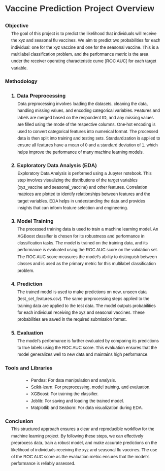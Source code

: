 <!DOCTYPE html>
<html lang="en">
<head>
    <meta charset="UTF-8">
    <meta name="viewport" content="width=device-width, initial-scale=1.0">
    <title>Vaccine Prediction Project Overview</title>
    <style>
        body {
            font-family: Arial, sans-serif;
            line-height: 1.6;
        }
        h1, h2, h3 {
            color: #333;
        }
        .section-title {
            font-size: 1.2em;
            font-weight: bold;
            margin-top: 20px;
        }
        .section-content {
            margin-left: 20px;
        }
        ul {
            list-style-type: disc;
            margin-left: 40px;
        }
    </style>
</head>
<body>
    <h1>Vaccine Prediction Project Overview</h1>
    <div class="section-title">Objective</div>
    <div class="section-content">
        The goal of this project is to predict the likelihood that individuals will receive the xyz and seasonal flu vaccines. We aim to predict two probabilities for each individual: one for the xyz vaccine and one for the seasonal vaccine. This is a multilabel classification problem, and the performance metric is the area under the receiver operating characteristic curve (ROC AUC) for each target variable.
    </div>
    <div class="section-title">Methodology</div>
    <div class="section-content">
        <div class="section-title">1. Data Preprocessing</div>
        <div class="section-content">
            Data preprocessing involves loading the datasets, cleaning the data, handling missing values, and encoding categorical variables. Features and labels are merged based on the respondent ID, and any missing values are filled using the mode of the respective columns. One-hot encoding is used to convert categorical features into numerical format. The processed data is then split into training and testing sets. Standardization is applied to ensure all features have a mean of 0 and a standard deviation of 1, which helps improve the performance of many machine learning models.
        </div>
        <div class="section-title">2. Exploratory Data Analysis (EDA)</div>
        <div class="section-content">
            Exploratory Data Analysis is performed using a Jupyter notebook. This step involves visualizing the distributions of the target variables (xyz_vaccine and seasonal_vaccine) and other features. Correlation matrices are plotted to identify relationships between features and the target variables. EDA helps in understanding the data and provides insights that can inform feature selection and engineering.
        </div>
        <div class="section-title">3. Model Training</div>
        <div class="section-content">
            The processed training data is used to train a machine learning model. An XGBoost classifier is chosen for its robustness and performance in classification tasks. The model is trained on the training data, and its performance is evaluated using the ROC AUC score on the validation set. The ROC AUC score measures the model's ability to distinguish between classes and is used as the primary metric for this multilabel classification problem.
        </div>
        <div class="section-title">4. Prediction</div>
        <div class="section-content">
            The trained model is used to make predictions on new, unseen data (test_set_features.csv). The same preprocessing steps applied to the training data are applied to the test data. The model outputs probabilities for each individual receiving the xyz and seasonal vaccines. These probabilities are saved in the required submission format.
        </div>
        <div class="section-title">5. Evaluation</div>
        <div class="section-content">
            The model's performance is further evaluated by comparing its predictions to true labels using the ROC AUC score. This evaluation ensures that the model generalizes well to new data and maintains high performance.
        </div>
    </div>
    <div class="section-title">Tools and Libraries</div>
    <div class="section-content">
        <ul>
            <li>Pandas: For data manipulation and analysis.</li>
            <li>Scikit-learn: For preprocessing, model training, and evaluation.</li>
            <li>XGBoost: For training the classifier.</li>
            <li>Joblib: For saving and loading the trained model.</li>
            <li>Matplotlib and Seaborn: For data visualization during EDA.</li>
        </ul>
    </div>
    <div class="section-title">Conclusion</div>
    <div class="section-content">
        This structured approach ensures a clear and reproducible workflow for the machine learning project. By following these steps, we can effectively preprocess data, train a robust model, and make accurate predictions on the likelihood of individuals receiving the xyz and seasonal flu vaccines. The use of the ROC AUC score as the evaluation metric ensures that the model's performance is reliably assessed.
    </div>
</body>
</html>
